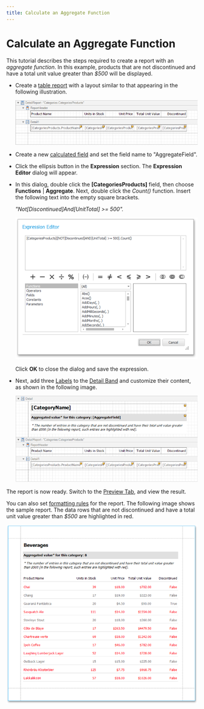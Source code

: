 ```yaml
---
title: Calculate an Aggregate Function
---
```

# Calculate an Aggregate Function
This tutorial describes the steps required to create a report with an _aggregate function_. In this example, products that are not discontinued and have a total unit value greater than _$500_ will be displayed.
* Create a [table report](../../../../../../interface-elements-for-desktop/articles/report-designer/report-designer-for-winforms/create-reports/report-types/table-report.md) with a layout similar to that appearing in the following illustration.
	
	![aggregated-function-01](../../../../../images/Img18832.png)
* Create a new [calculated field](../../../../../../interface-elements-for-desktop/articles/report-designer/report-designer-for-winforms/report-editing-basics/add-calculated-fields-to-a-report.md) and set the field name to "AggregateField".
* Click the ellipsis button in the **Expression** section. The **Expression Editor** dialog will appear.
* In this dialog, double click the **[CategoriesProducts]** field, then choose **Functions** | **Aggregate**. Next, double click the _Count()_ function. Insert the following text into the empty square brackets.
	
	_"Not[Discontinued]And[UnitTotal] >= 500"._
	
	![aggregated-function-02](../../../../../images/Img18833.png)
	
	Click **OK** to close the dialog and save the expression.
* Next, add three [Labels](../../../../../../interface-elements-for-desktop/articles/report-designer/report-designer-for-winforms/report-designer-reference/report-controls/label.md) to the [Detail Band](../../../../../../interface-elements-for-desktop/articles/report-designer/report-designer-for-winforms/report-designer-reference/report-bands/detail-band.md) and customize their content, as shown in the following image.
	
	![aggregated-function-03](../../../../../images/Img18834.png)

The report is now ready. Switch to the [Preview Tab](../../../../../../interface-elements-for-desktop/articles/report-designer/report-designer-for-winforms/report-designer-reference/report-designer-ui/preview-tab.md), and view the result.

You can also set [formatting rules](../../../../../../interface-elements-for-desktop/articles/report-designer/report-designer-for-winforms/create-reports/styles-and-conditional-formatting/conditionally-change-a-control's-appearance.md) for the report. The following image shows the sample report. The data rows that are not discontinued and have a total unit value greater than _$500_ are highlighted in red.

![aggregated-function-04](../../../../../images/Img18835.png)